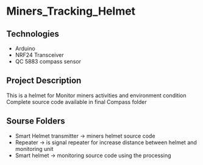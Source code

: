 # Miners_Tracking_Helmet
## Technologies 
* Arduino
* NRF24 Transceiver 
* QC 5883 compass sensor

## Project Description 
This is a helmet for Monitor miners activities and environment condition </br>
Complete source code available in final Compass folder 

## Sourse Folders
* Smart Helmet transmitter ->  miners helmet source code </br> 
* Repeater ->  is signal repeater for increase distance between helmet and monitoring unit  </br> 
* Smart helmet ->  monitoring source code using the processing  </br> 
